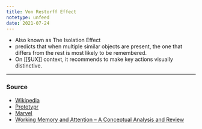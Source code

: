 ```yaml
---
title: Von Restorff Effect
notetype: unfeed
date: 2021-07-24
---
```


- Also known as The Isolation Effect
- predicts that when multiple similar objects are present, the one that differs from the rest is most likely to be remembered. 
- On [[§UX]] context, it recommends to make key actions visually distinctive.

--- 

### Source
- [Wikipedia](https://en.wikipedia.org/wiki/Von_Restorff_effect)
- [Prototypr](https://blog.prototypr.io/psychology-in-design-part-1-cdc63229cbe4)
- [Marvel](https://marvelapp.com/blog/psychology-principles-every-uiux-designer-needs-know/)
- [Working Memory and Attention – A Conceptual Analysis and Review](https://www.ncbi.nlm.nih.gov/pmc/articles/PMC6688548/)